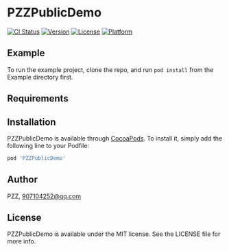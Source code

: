 # PZZPublicDemo

[![CI Status](https://img.shields.io/travis/PZZ/PZZPublicDemo.svg?style=flat)](https://travis-ci.org/PZZ/PZZPublicDemo)
[![Version](https://img.shields.io/cocoapods/v/PZZPublicDemo.svg?style=flat)](https://cocoapods.org/pods/PZZPublicDemo)
[![License](https://img.shields.io/cocoapods/l/PZZPublicDemo.svg?style=flat)](https://cocoapods.org/pods/PZZPublicDemo)
[![Platform](https://img.shields.io/cocoapods/p/PZZPublicDemo.svg?style=flat)](https://cocoapods.org/pods/PZZPublicDemo)

## Example

To run the example project, clone the repo, and run `pod install` from the Example directory first.

## Requirements

## Installation

PZZPublicDemo is available through [CocoaPods](https://cocoapods.org). To install
it, simply add the following line to your Podfile:

```ruby
pod 'PZZPublicDemo'
```

## Author

PZZ, 907104252@qq.com

## License

PZZPublicDemo is available under the MIT license. See the LICENSE file for more info.
